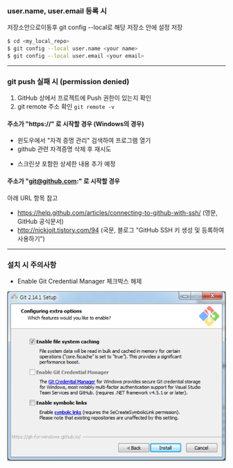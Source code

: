 ### user.name, user.email 등록 시
 
저장소안으로이동후 git config --local로 해당 저장소 안에 설정 저장

```sh
$ cd <my_local_repo>
$ git config --local user.name <your name>
$ git config --local user.email <your email>
```

- - -

### git push 실패 시 (permission denied)

1. GitHub 상에서 프로젝트에 Push 권한이 있는지 확인
2. git remote 주소 확인 `git remote -v`

#### 주소가 "https://" 로 시작할 경우 (Windows의 경우)

 - 윈도우에서 "자격 증명 관리" 검색하여 프로그램 열기
 - github 관련 자격증명 삭제 후 재시도

* 스크린샷 포함한 상세한 내용 추가 예정

#### 주소가 "git@github.com:" 로 시작할 경우

 아래 URL 항목 참고

 - https://help.github.com/articles/connecting-to-github-with-ssh/ (영문, GitHub 공식문서)
 - http://nickjoit.tistory.com/94 (국문, 블로그 "GitHub SSH 키 생성 및 등록하여 사용하기")

- - -


### 설치 시 주의사항

 * Enable Git Credential Manager 체크박스 해제

![](images/image.png)
